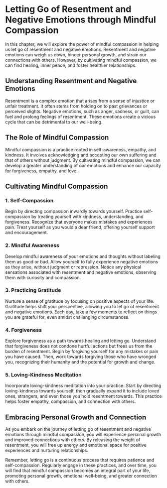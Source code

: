 Letting Go of Resentment and Negative Emotions through Mindful Compassion
====================================================================================

In this chapter, we will explore the power of mindful compassion in helping us let go of resentment and negative emotions. Resentment and negative emotions can weigh us down, hinder personal growth, and strain our connections with others. However, by cultivating mindful compassion, we can find healing, inner peace, and foster healthier relationships.

Understanding Resentment and Negative Emotions
----------------------------------------------

Resentment is a complex emotion that arises from a sense of injustice or unfair treatment. It often stems from holding on to past grievances or perceived slights. Negative emotions, such as anger, sadness, or guilt, can fuel and prolong feelings of resentment. These emotions create a vicious cycle that can be detrimental to our well-being.

The Role of Mindful Compassion
------------------------------

Mindful compassion is a practice rooted in self-awareness, empathy, and kindness. It involves acknowledging and accepting our own suffering and that of others without judgment. By cultivating mindful compassion, we can develop a greater understanding of our emotions and enhance our capacity for forgiveness, empathy, and love.

Cultivating Mindful Compassion
------------------------------

### 1. Self-Compassion

Begin by directing compassion inwardly towards yourself. Practice self-compassion by treating yourself with kindness, understanding, and forgiveness. Recognize that everyone makes mistakes and experiences pain. Treat yourself as you would a dear friend, offering yourself support and encouragement.

### 2. Mindful Awareness

Develop mindful awareness of your emotions and thoughts without labeling them as good or bad. Allow yourself to fully experience negative emotions as they arise, without judgment or repression. Notice any physical sensations associated with resentment and negative emotions, observing them with curiosity and compassion.

### 3. Practicing Gratitude

Nurture a sense of gratitude by focusing on positive aspects of your life. Gratitude helps shift your perspective, allowing you to let go of resentment and negative emotions. Each day, take a few moments to reflect on things you are grateful for, even amidst challenging circumstances.

### 4. Forgiveness

Explore forgiveness as a path towards healing and letting go. Understand that forgiveness does not condone hurtful actions but frees us from the burden of resentment. Begin by forgiving yourself for any mistakes or pain you have caused. Then, work towards forgiving those who have wronged you, recognizing their humanity and the potential for growth and change.

### 5. Loving-Kindness Meditation

Incorporate loving-kindness meditation into your practice. Start by directing loving-kindness towards yourself, then gradually expand it to include loved ones, strangers, and even those you hold resentment towards. This practice helps foster empathy, compassion, and connection with others.

Embracing Personal Growth and Connection
----------------------------------------

As you embark on the journey of letting go of resentment and negative emotions through mindful compassion, you will experience personal growth and improved connections with others. By releasing the weight of resentment, you will free up energy and emotional space for positive experiences and nurturing relationships.

Remember, letting go is a continuous process that requires patience and self-compassion. Regularly engage in these practices, and over time, you will find that mindful compassion becomes an integral part of your life, promoting personal growth, emotional well-being, and greater connection with others.

